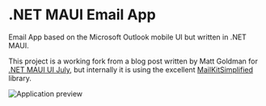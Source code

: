 # .NET MAUI Email App
Email App based on the Microsoft Outlook mobile UI but written in .NET MAUI.

This project is a working fork from a blog post written by Matt Goldman for [.NET MAUI UI July](https://goforgoldman.com/posts/outlook-clone), but internally it is using the excellent [MailKitSimplified](https://github.com/danzuep/MailKitSimplified) library.

![Application preview](https://github.com/danzuep/Zuemail/Assets/Preview.gif)
